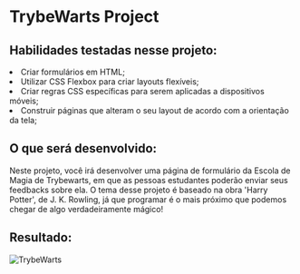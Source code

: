 # TrybeWarts Project

## Habilidades testadas nesse projeto:

<li>Criar formulários em HTML;</li>
<li>Utilizar CSS Flexbox para criar layouts flexíveis;</li>
<li>Criar regras CSS específicas para serem aplicadas a dispositivos móveis;</li>
<li>Construir páginas que alteram o seu layout de acordo com a orientação da tela;</li>


## O que será desenvolvido: 
<p>Neste projeto, você irá desenvolver uma página de formulário da Escola de Magia de Trybewarts, em que as pessoas estudantes poderão enviar seus feedbacks sobre ela. O tema desse projeto é baseado na obra 'Harry Potter', de J. K. Rowling, já que programar é o mais próximo que podemos chegar de algo verdadeiramente mágico! </p>

## Resultado: 
 <img src="https://i.imgur.com/PhMv82o.png" alt="TrybeWarts"/> 
 
 
